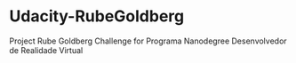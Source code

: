 # Udacity-RubeGoldberg
Project Rube Goldberg Challenge for Programa Nanodegree Desenvolvedor de Realidade Virtual
